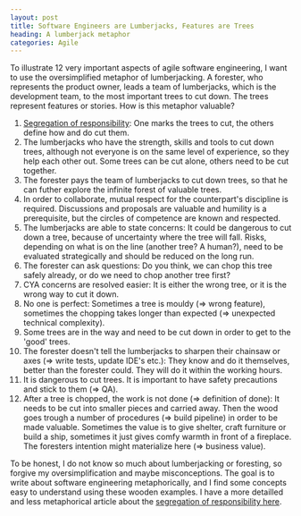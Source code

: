```yaml
---
layout: post
title: Software Engineers are Lumberjacks, Features are Trees
heading: A lumberjack metaphor
categories: Agile
---
```



To illustrate 12 very important aspects of agile software engineering, I want to use the oversimplified
metaphor of lumberjacking. A forester, who represents the product owner, leads a team of lumberjacks,
which is the development team, to the most important trees to cut down. The trees represent features or
stories. How is this metaphor valuable?

1. [Segregation of responsibility](https://robertnickel.online/2020/03/08/segregating-responsibility.html): One marks the trees to cut, the others define how and do cut them.
2. The lumberjacks who have the strength, skills and tools to cut down trees, although not everyone is on the same level of experience, so they help each other out. Some trees can be cut alone, others need to be cut together.
3. The forester pays the team of lumberjacks to cut down trees, so that he can futher explore the infinite forest of valuable trees.
4. In order to collaborate, mutual respect for the counterpart's discipline is required. Discussions and proposals are valuable and humility is a prerequisite, but the circles of competence are known and respected.
5. The lumberjacks are able to state concerns: It could be dangerous to cut down a tree, because of uncertainty where the tree will fall. Risks, depending on what is on the line (another tree? A human?), need to be evaluated strategically and should be reduced on the long run.
6. The forester can ask questions: Do you think, we can chop this tree safely already, or do we need to chop another tree first?
7. CYA concerns are resolved easier: It is either the wrong tree, or it is the wrong way to cut it down.
8. No one is perfect: Sometimes a tree is mouldy (=> wrong feature), sometimes the chopping takes longer than expected (=> unexpected technical complexity).
9. Some trees are in the way and need to be cut down in order to get to the 'good' trees.
10. The forester doesn't tell the lumberjacks to sharpen their chainsaw or axes (=> write tests, update IDE's etc.): They know and do it themselves, better than the forester could. They will do it within the working hours.
11. It is dangerous to cut trees. It is important to have safety precautions and stick to them (=> QA).
12. After a tree is chopped, the work is not done (=> definition of done): It needs to be cut into smaller pieces and carried away. Then the wood goes trough a number of procedures (=> build pipeline) in order to be made valuable. Sometimes the value is to give shelter, craft furniture or build a ship, sometimes it just gives comfy warmth in front of a fireplace. The foresters intention might materialize here (=> business value).

To be honest, I do not know so much about lumberjacking or foresting, so forgive my oversimplification and maybe misconceptions. The goal is to write about software engineering metaphorically, and I find some concepts easy to understand using these wooden examples. I have a more detailled and less metaphorical article about the [segregation of responsibility here](https://robertnickel.online/2020/03/08/segregating-responsibility.html).